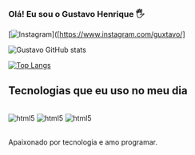 ### Olá! Eu sou o Gustavo Henrique 🖐️

[![Instagram](https://img.shields.io/badge/Instagram-E4405F?style=for-the-badge&logo=instagram&logoColor=white)]([https://www.instagram.com/guxtavo/]

![Gustavo GitHub stats](https://github-readme-stats.vercel.app/api?username=Guxtavo667&show_icons=true&theme=dracula)

[![Top Langs](https://github-readme-stats.vercel.app/api/top-langs/?username=Guxtavo667)](https://github.com/anuraghazra/github-readme-stats)

## Tecnologias que eu uso no meu dia

<div style="display: inline_block"><br>
  <img aling="center" alt="html5" src="https://img.shields.io/badge/HTML5-E34F26?style=for-the-badge&logo=html5&logoColor=white" />
  <img aling="center" alt="html5" src="https://img.shields.io/badge/CSS3-1572B6?style=for-the-badge&logo=css3&logoColor=white" />
  <img aling="center" alt="html5" src="https://img.shields.io/badge/JavaScript-F7DF1E?style=for-the-badge&logo=javascript&logoColor=black" />
</div><br/>

Apaixonado por tecnologia e amo programar.

